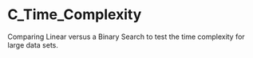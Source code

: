 # C_Time_Complexity
 Comparing Linear versus a Binary Search to test the time complexity for large data sets.

